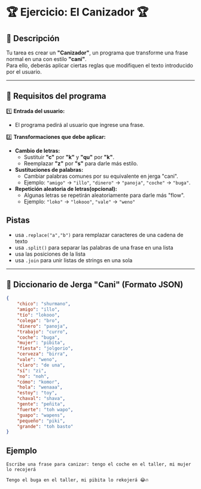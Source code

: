 # 🏆 Ejercicio: El Canizador 🏆  

## 📌 Descripción  
Tu tarea es crear un **"Canizador"**, un programa que transforme una frase normal en una con estilo **"cani"**.  
Para ello, deberás aplicar ciertas reglas que modifiquen el texto introducido por el usuario.

---

## 🎯 Requisitos del programa  

1️⃣ **Entrada del usuario:**  
   - El programa pedirá al usuario que ingrese una frase.  
   
2️⃣ **Transformaciones que debe aplicar:**  
   - **Cambio de letras:**  
     - Sustituir **"c"** por **"k"** y **"qu"** por **"k"**.  
     - Reemplazar **"z"** por **"s"** para darle más estilo.  
   - **Sustituciones de palabras:**  
     - Cambiar palabras comunes por su equivalente en jerga "cani".  
     - Ejemplo: `"amigo"` → `"illo"`, `"dinero"` → `"panoja"`, `"coche"` → `"buga"`.  
   - **Repetición aleatoria de letras(opcional):**  
     - Algunas letras se repetirán aleatoriamente para darle más "flow".  
     - Ejemplo: `"loko"` → `"lokooo"`, `"vale"` → `"weno"`  
 
## Pistas
- usa `.replace("a","b")` para remplazar caracteres de una cadena de texto
- usa `.split()` para separar las palabras de una frase en una lista
- usa las posiciones de la lista
- usa `.join` para unir listas de strings en una sola
---

## 📝 Diccionario de Jerga "Cani" (Formato JSON)  

```json
{
    "chico": "shurmano",
    "amigo": "illo",
    "tío": "lokooo",
    "colega": "bro",
    "dinero": "panoja",
    "trabajo": "curro",
    "coche": "buga",
    "mujer": "pibita",
    "fiesta": "jolgorio",
    "cerveza": "birra",
    "vale": "weno",
    "claro": "de una",
    "sí": "zi",
    "no": "noh",
    "cómo": "komor",
    "hola": "wenaaa",
    "estoy": "toy",
    "chaval": "shava",
    "gente": "peñita",
    "fuerte": "toh wapo",
    "guapo": "wapens",
    "pequeño": "piki",
    "grande": "toh basto"
}
```
## Ejemplo

```
Escribe una frase para canizar: tengo el coche en el taller, mi mujer lo recojerá

Tengo el buga en el taller, mi pibita lo rekojerá 😂🔥